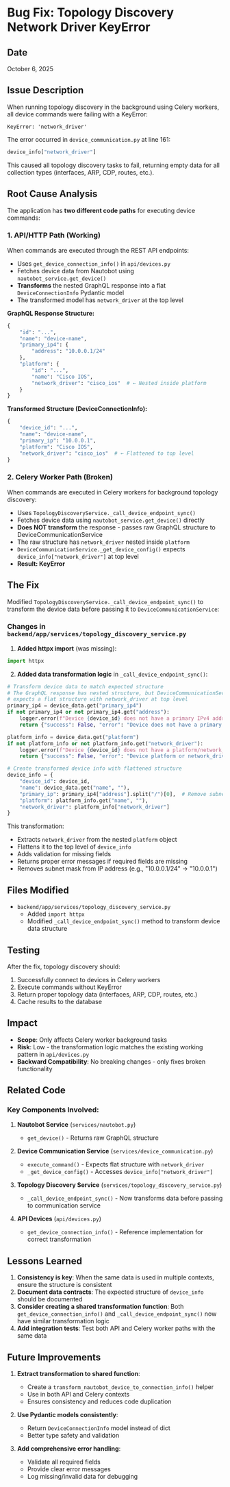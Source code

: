 # Bug Fix: Topology Discovery Network Driver KeyError

## Date
October 6, 2025

## Issue Description

When running topology discovery in the background using Celery workers, all device commands were failing with a KeyError:

```
KeyError: 'network_driver'
```

The error occurred in `device_communication.py` at line 161:
```python
device_info["network_driver"]
```

This caused all topology discovery tasks to fail, returning empty data for all collection types (interfaces, ARP, CDP, routes, etc.).

## Root Cause Analysis

The application has **two different code paths** for executing device commands:

### 1. **API/HTTP Path (Working)**
When commands are executed through the REST API endpoints:
- Uses `get_device_connection_info()` in `api/devices.py`
- Fetches device data from Nautobot using `nautobot_service.get_device()`
- **Transforms** the nested GraphQL response into a flat `DeviceConnectionInfo` Pydantic model
- The transformed model has `network_driver` at the top level

**GraphQL Response Structure:**
```python
{
    "id": "...",
    "name": "device-name",
    "primary_ip4": {
        "address": "10.0.0.1/24"
    },
    "platform": {
        "id": "...",
        "name": "Cisco IOS",
        "network_driver": "cisco_ios"  # ← Nested inside platform
    }
}
```

**Transformed Structure (DeviceConnectionInfo):**
```python
{
    "device_id": "...",
    "name": "device-name",
    "primary_ip": "10.0.0.1",
    "platform": "Cisco IOS",
    "network_driver": "cisco_ios"  # ← Flattened to top level
}
```

### 2. **Celery Worker Path (Broken)**
When commands are executed in Celery workers for background topology discovery:
- Uses `TopologyDiscoveryService._call_device_endpoint_sync()`
- Fetches device data using `nautobot_service.get_device()` directly
- **Does NOT transform** the response - passes raw GraphQL structure to DeviceCommunicationService
- The raw structure has `network_driver` nested inside `platform`
- `DeviceCommunicationService._get_device_config()` expects `device_info["network_driver"]` at top level
- **Result: KeyError**

## The Fix

Modified `TopologyDiscoveryService._call_device_endpoint_sync()` to transform the device data before passing it to `DeviceCommunicationService`:

### Changes in `backend/app/services/topology_discovery_service.py`

1. **Added httpx import** (was missing):
```python
import httpx
```

2. **Added data transformation logic** in `_call_device_endpoint_sync()`:

```python
# Transform device data to match expected structure
# The GraphQL response has nested structure, but DeviceCommunicationService
# expects a flat structure with network_driver at top level
primary_ip4 = device_data.get("primary_ip4")
if not primary_ip4 or not primary_ip4.get("address"):
    logger.error(f"Device {device_id} does not have a primary IPv4 address")
    return {"success": False, "error": "Device does not have a primary IPv4 address"}

platform_info = device_data.get("platform")
if not platform_info or not platform_info.get("network_driver"):
    logger.error(f"Device {device_id} does not have a platform/network_driver configured")
    return {"success": False, "error": "Device platform or network_driver not configured"}

# Create transformed device info with flattened structure
device_info = {
    "device_id": device_id,
    "name": device_data.get("name", ""),
    "primary_ip": primary_ip4["address"].split("/")[0],  # Remove subnet mask
    "platform": platform_info.get("name", ""),
    "network_driver": platform_info["network_driver"]
}
```

This transformation:
- Extracts `network_driver` from the nested `platform` object
- Flattens it to the top level of `device_info`
- Adds validation for missing fields
- Returns proper error messages if required fields are missing
- Removes subnet mask from IP address (e.g., "10.0.0.1/24" → "10.0.0.1")

## Files Modified

- `backend/app/services/topology_discovery_service.py`
  - Added `import httpx`
  - Modified `_call_device_endpoint_sync()` method to transform device data structure

## Testing

After the fix, topology discovery should:
1. Successfully connect to devices in Celery workers
2. Execute commands without KeyError
3. Return proper topology data (interfaces, ARP, CDP, routes, etc.)
4. Cache results to the database

## Impact

- **Scope**: Only affects Celery worker background tasks
- **Risk**: Low - the transformation logic matches the existing working pattern in `api/devices.py`
- **Backward Compatibility**: No breaking changes - only fixes broken functionality

## Related Code

### Key Components Involved:
1. **Nautobot Service** (`services/nautobot.py`)
   - `get_device()` - Returns raw GraphQL structure
   
2. **Device Communication Service** (`services/device_communication.py`)
   - `execute_command()` - Expects flat structure with `network_driver`
   - `_get_device_config()` - Accesses `device_info["network_driver"]`
   
3. **Topology Discovery Service** (`services/topology_discovery_service.py`)
   - `_call_device_endpoint_sync()` - Now transforms data before passing to communication service
   
4. **API Devices** (`api/devices.py`)
   - `get_device_connection_info()` - Reference implementation for correct transformation

## Lessons Learned

1. **Consistency is key**: When the same data is used in multiple contexts, ensure the structure is consistent
2. **Document data contracts**: The expected structure of `device_info` should be documented
3. **Consider creating a shared transformation function**: Both `get_device_connection_info()` and `_call_device_endpoint_sync()` now have similar transformation logic
4. **Add integration tests**: Test both API and Celery worker paths with the same data

## Future Improvements

1. **Extract transformation to shared function**:
   - Create a `transform_nautobot_device_to_connection_info()` helper
   - Use in both API and Celery contexts
   - Ensures consistency and reduces code duplication

2. **Use Pydantic models consistently**:
   - Return `DeviceConnectionInfo` model instead of dict
   - Better type safety and validation

3. **Add comprehensive error handling**:
   - Validate all required fields
   - Provide clear error messages
   - Log missing/invalid data for debugging
